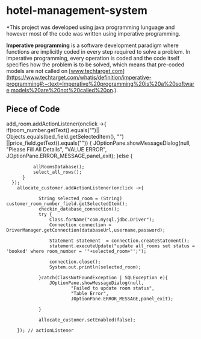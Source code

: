 # hotel-management-system
*This project was developed using java programming lunguage and however most of the code was written using imperative programming.

**Imperative programming** is a software development paradigm where functions are implicitly coded in every step required to solve a problem. In imperative programming, every operation is coded and the code itself specifies how the problem is to be solved, which means that pre-coded models are not called on 
[www.techtarget.com](https://www.techtarget.com/whatis/definition/imperative-programming#:~:text=Imperative%20programming%20is%20a%20software,models%20are%20not%20called%20on.).

## Piece of Code

add_room.addActionListener(onclick ->{
          if(room_number.getText().equals("")||
                  Objects.equals(bed_field.getSelectedItem(), "") ||price_field.getText().equals(""))
          {
              JOptionPane.showMessageDialog(null,
                      "Please Fill All Details",
                      "VALUE ERROR",
                      JOptionPane.ERROR_MESSAGE,panel_exit);
          }else {

              allRoomsDatabase();
              select_all_rows();
          }
      });
        allocate_customer.addActionListener(onclick ->{

                String selected_room = (String) customer_room_number_field.getSelectedItem();
                checkin_database_connection();
                try {
                    Class.forName("com.mysql.jdbc.Driver");
                    Connection connection = DriverManager.getConnection(databaseUrl,username,password);

                    Statement statement  = connection.createStatement();
                    statement.executeUpdate("update all_rooms set status = 'booked' where room_number = '"+selected_room+"';");

                    connection.close();
                    System.out.println(selected_room);

                }catch(ClassNotFoundException | SQLException e){
                    JOptionPane.showMessageDialog(null,
                            "Failed to update room status",
                            "Table Error",
                            JOptionPane.ERROR_MESSAGE,panel_exit);

                }

                allocate_customer.setEnabled(false);

        }); // actionListener
